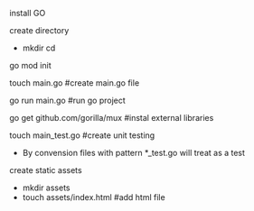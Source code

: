 install GO

create directory
- mkdir <dir-name>
cd <dir-name>

go mod init <project-name>

touch main.go #create main.go file

go run main.go #run go project

go get github.com/gorilla/mux #instal external libraries

touch main_test.go #create unit testing
- By convension files with pattern *_test.go will treat as a test

create static assets
- mkdir assets
- touch assets/index.html #add html file
